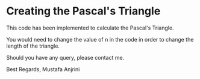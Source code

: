 # Creating the Pascal's Triangle

This code has been implemented to calculate the Pascal's Triangle.

You would need to change the value of n in the code in order to change the length of the triangle.

Should you have any query, please contact me.

Best Regards,
Mustafa Anjrini
